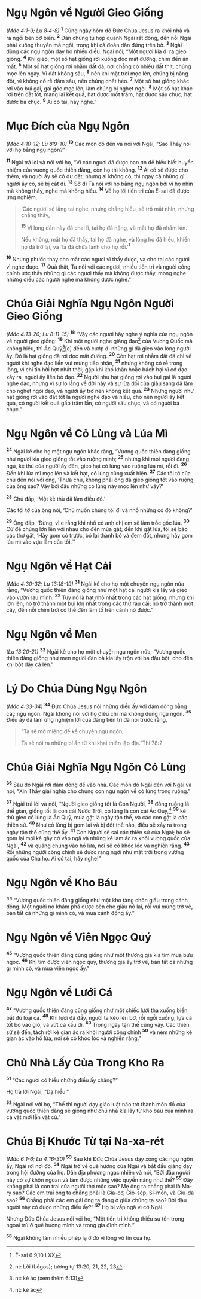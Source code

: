 # Ngụ Ngôn về Người Gieo Giống
*(Mác 4:1-9; Lu 8:4-8)*
<sup><b>1</b></sup> Cũng ngày hôm đó Ðức Chúa Jesus ra khỏi nhà và ra ngồi bên bờ biển. <sup><b>2</b></sup> Dân chúng tụ họp quanh Ngài rất đông, đến nỗi Ngài phải xuống thuyền mà ngồi, trong khi cả đoàn dân đứng trên bờ. <sup><b>3</b></sup> Ngài dùng các ngụ ngôn dạy họ nhiều điều. Ngài nói, “Một người kia đi ra gieo giống. <sup><b>4</b></sup> Khi gieo, một số hạt giống rơi xuống dọc mặt đường, chim đến ăn mất. <sup><b>5</b></sup> Một số hạt giống rơi nhằm đất đá, nơi chẳng có nhiều đất thịt, chúng mọc lên ngay. Vì đất không sâu, <sup><b>6</b></sup> nên khi mặt trời mọc lên, chúng bị nắng đốt, vì không có rễ đâm sâu, nên chúng chết héo. <sup><b>7</b></sup> Một số hạt giống khác rơi vào bụi gai, gai góc mọc lên, làm chúng bị nghẹt ngòi. <sup><b>8</b></sup> Một số hạt khác rơi trên đất tốt, mang lại kết quả, hạt được một trăm, hạt được sáu chục, hạt được ba chục. <sup><b>9</b></sup> Ai có tai, hãy nghe.”

# Mục Ðích của Ngụ Ngôn
*(Mác 4:10-12; Lu 8:9-10)*
<sup><b>10</b></sup> Các môn đồ đến và nói với Ngài, “Sao Thầy nói với họ bằng ngụ ngôn?”

<sup><b>11</b></sup> Ngài trả lời và nói với họ, “Vì các ngươi đã được ban ơn để hiểu biết huyền nhiệm của vương quốc thiên đàng, còn họ thì không. <sup><b>12</b></sup> Ai có sẽ được cho thêm, và người ấy sẽ có dư dật; nhưng ai không có, thì ngay cả những gì người ấy có, sẽ bị cất đi. <sup><b>13</b></sup> Sở dĩ Ta nói với họ bằng ngụ ngôn bởi vì họ nhìn mà không thấy, nghe mà không hiểu. <sup><b>14</b></sup> Về họ lời tiên tri của Ê-sai đã được ứng nghiệm,


> ‘Các ngươi sẽ lắng tai nghe, nhưng chẳng hiểu, sẽ trố mắt nhìn, nhưng chẳng thấy,
> 
> <sup><b>15</b></sup> Vì lòng dân này đã chai lì, tai họ đã nặng, và mắt họ đã nhắm kín.
> 
> Nếu không, mắt họ đã thấy, tai họ đã nghe, và lòng họ đã hiểu, khiến họ đã trở lại, và Ta đã chữa lành cho họ rồi.’[^1]
>

<sup><b>16</b></sup> Nhưng phước thay cho mắt các ngươi vì thấy được, và cho tai các ngươi vì nghe được. <sup><b>17</b></sup> Quả thật, Ta nói với các ngươi, nhiều tiên tri và người công chính ước thấy những gì các ngươi thấy mà không được thấy, mong nghe những điều các ngươi nghe mà không được nghe.”

# Chúa Giải Nghĩa Ngụ Ngôn Người Gieo Giống
*(Mác 4:13-20; Lu 8:11-15)*
<sup><b>18</b></sup> “Vậy các ngươi hãy nghe ý nghĩa của ngụ ngôn về người gieo giống: <sup><b>19</b></sup> Khi một người nghe giảng đạo[^2] của Vương Quốc mà không hiểu, thì Ác Quỷ[^3][c] đến và cướp đi những gì đã gieo vào lòng người ấy. Ðó là hạt giống đã rơi dọc mặt đường. <sup><b>20</b></sup> Còn hạt rơi nhằm đất đá chỉ về người khi nghe đạo liền vui mừng tiếp nhận, <sup><b>21</b></sup> nhưng không có rễ trong lòng, vì chỉ tin hời hợt nhất thời; gặp khi khó khăn hoặc bách hại vì cớ đạo xảy ra, người ấy liền bỏ đạo. <sup><b>22</b></sup> Người như hạt giống rơi vào bụi gai là người nghe đạo, nhưng vì sự lo lắng về đời này và sự lừa dối của giàu sang đã làm cho nghẹt ngòi đạo, và người ấy trở nên không kết quả. <sup><b>23</b></sup> Nhưng người như hạt giống rơi vào đất tốt là người nghe đạo và hiểu, cho nên người ấy kết quả, có người kết quả gấp trăm lần, có người sáu chục, và có người ba chục.”

# Ngụ Ngôn về Cỏ Lùng và Lúa Mì
<sup><b>24</b></sup> Ngài kể cho họ một ngụ ngôn khác rằng, “Vương quốc thiên đàng giống như người kia gieo giống tốt vào ruộng mình; <sup><b>25</b></sup> nhưng khi mọi người đang ngủ, kẻ thù của người ấy đến, gieo hạt cỏ lùng vào ruộng lúa mì, rồi đi. <sup><b>26</b></sup> Ðến khi lúa mì mọc lên và kết hạt, cỏ lùng cũng xuất hiện. <sup><b>27</b></sup> Các tôi tớ của chủ đến nói với ông, ‘Thưa chủ, không phải ông đã gieo giống tốt vào ruộng của ông sao? Vậy bởi đâu những cỏ lùng này mọc lên như vậy?’

<sup><b>28</b></sup> Chủ đáp, ‘Một kẻ thù đã làm điều đó.’

Các tôi tớ của ông nói, ‘Chủ muốn chúng tôi đi và nhổ những cỏ đó không?’

<sup><b>29</b></sup> Ông đáp, ‘Ðừng, vì e rằng khi nhổ cỏ anh chị em sẽ làm trốc gốc lúa. <sup><b>30</b></sup> Cứ để chúng lớn lên với nhau cho đến mùa gặt; đến khi gặt lúa, tôi sẽ bảo các thợ gặt, ‘Hãy gom cỏ trước, bó lại thành bó và đem đốt, nhưng hãy gom lúa mì vào vựa lẫm của tôi.’”

# Ngụ Ngôn về Hạt Cải
*(Mác 4:30-32; Lu 13:18-19)*
<sup><b>31</b></sup> Ngài kể cho họ một chuyện ngụ ngôn nữa rằng, “Vương quốc thiên đàng giống như một hạt cải người kia lấy và gieo vào vườn rau mình. <sup><b>32</b></sup> Tuy nó là hạt nhỏ nhất trong các hạt giống, nhưng khi lớn lên, nó trở thành một bụi lớn nhất trong các thứ rau cải; nó trở thành một cây, đến nỗi chim trời có thể đến làm tổ trên cành nó được.”

# Ngụ Ngôn về Men
*(Lu 13:20-21)*
<sup><b>33</b></sup> Ngài kể cho họ một chuyện ngụ ngôn nữa, “Vương quốc thiên đàng giống như men người đàn bà kia lấy trộn với ba đấu bột, cho đến khi bột dậy cả lên.”

# Lý Do Chúa Dùng Ngụ Ngôn
*(Mác 4:33-34)*
<sup><b>34</b></sup> Ðức Chúa Jesus nói những điều ấy với đám đông bằng các ngụ ngôn. Ngài không nói với họ điều chi mà không dùng ngụ ngôn. <sup><b>35</b></sup> Ðiều ấy đã làm ứng nghiệm lời của đấng tiên tri đã nói trước rằng,


> “Ta sẽ mở miệng để kể chuyện ngụ ngôn;
> 
> Ta sẽ nói ra những bí ẩn từ khi khai thiên lập địa.”Thi 78:2
>

# Chúa Giải Nghĩa Ngụ Ngôn Cỏ Lùng
<sup><b>36</b></sup> Sau đó Ngài rời đám đông để vào nhà. Các môn đồ Ngài đến với Ngài và nói, “Xin Thầy giải nghĩa cho chúng con ngụ ngôn về cỏ lùng trong ruộng.”

<sup><b>37</b></sup> Ngài trả lời và nói, “Người gieo giống tốt là Con Người, <sup><b>38</b></sup> đồng ruộng là thế gian, giống tốt là con cái Nước Trời, cỏ lùng là con cái Ác Quỷ,[^4] <sup><b>39</b></sup> kẻ thù gieo cỏ lùng là Ác Quỷ, mùa gặt là ngày tận thế, và các con gặt là các thiên sứ. <sup><b>40</b></sup> Như cỏ lùng bị gom lại và bị đốt thể nào, điều sẽ xảy ra trong ngày tận thế cũng thể ấy. <sup><b>41</b></sup> Con Người sẽ sai các thiên sứ của Ngài; họ sẽ gom lại mọi kẻ gây cớ vấp ngã và những kẻ làm ác ra khỏi vương quốc của Ngài, <sup><b>42</b></sup> và quăng chúng vào hồ lửa, nơi sẽ có khóc lóc và nghiến răng. <sup><b>43</b></sup> Rồi những người công chính sẽ được rạng ngời như mặt trời trong vương quốc của Cha họ. Ai có tai, hãy nghe!”

# Ngụ Ngôn về Kho Báu
<sup><b>44</b></sup> “Vương quốc thiên đàng giống như một kho tàng chôn giấu trong cánh đồng. Một người nọ khám phá được bèn che giấu nó lại, rồi vui mừng trở về, bán tất cả những gì mình có, và mua cánh đồng ấy.”

# Ngụ Ngôn về Viên Ngọc Quý
<sup><b>45</b></sup> “Vương quốc thiên đàng cũng giống như một thương gia kia tìm mua bửu ngọc. <sup><b>46</b></sup> Khi tìm được viên ngọc quý, thương gia ấy trở về, bán tất cả những gì mình có, và mua viên ngọc ấy.”

# Ngụ Ngôn về Lưới Cá
<sup><b>47</b></sup> “Vương quốc thiên đàng cũng giống như một chiếc lưới thả xuống biển, bắt đủ loại cá. <sup><b>48</b></sup> Khi lưới đã đầy, người ta kéo lên bờ, rồi ngồi xuống, lựa cá tốt bỏ vào giỏ, và vứt cá xấu đi. <sup><b>49</b></sup> Trong ngày tận thế cũng vậy. Các thiên sứ sẽ đến, tách rời kẻ gian ác ra khỏi người công chính <sup><b>50</b></sup> và ném những kẻ gian ác vào hồ lửa, nơi sẽ có khóc lóc và nghiến răng.”

# Chủ Nhà Lấy Của Trong Kho Ra
<sup><b>51</b></sup> “Các ngươi có hiểu những điều ấy chăng?”

Họ trả lời Ngài, “Dạ hiểu.”

<sup><b>52</b></sup> Ngài nói với họ, “Thế thì người dạy giáo luật nào trở thành môn đồ của vương quốc thiên đàng sẽ giống như chủ nhà kia lấy từ kho báu của mình ra cả vật mới lẫn vật cũ.”

# Chúa Bị Khước Từ tại Na-xa-rét
*(Mác 6:1-6; Lu 4:16-30)*
<sup><b>53</b></sup> Sau khi Ðức Chúa Jesus dạy xong các ngụ ngôn ấy, Ngài rời nơi đó. <sup><b>54</b></sup> Ngài trở về quê hương của Ngài và bắt đầu giảng dạy trong hội đường của họ. Dân địa phương ngạc nhiên và nói, “Bởi đâu người này có sự khôn ngoan và làm được những việc quyền năng như thế? <sup><b>55</b></sup> Ðây không phải là con trai của người thợ mộc sao? Mẹ ông ta chẳng phải là Ma-ry sao? Các em trai ông ta chẳng phải là Gia-cơ, Giô-sép, Si-môn, và Giu-đa sao? <sup><b>56</b></sup> Chẳng phải các em gái ông ta đang ở giữa chúng ta sao? Bởi đâu người này có được những điều ấy?” <sup><b>57</b></sup> Họ bị vấp ngã vì cớ Ngài.

Nhưng Ðức Chúa Jesus nói với họ, “Một tiên tri không thiếu sự tôn trọng ngoại trừ ở quê hương mình và trong gia đình mình.”

<sup><b>58</b></sup> Ngài không làm nhiều phép lạ ở đó vì lòng vô tín của họ.

[^1]: Ê-sai 6:9,10 LXX
[^2]: nt: Lời (Lógos); tương tự 13:20, 21, 22, 23
[^3]: nt: kẻ ác (xem thêm 6:13)
[^4]: nt: kẻ ác
